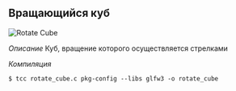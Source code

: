 Вращающийся куб
---------------
![Rotate Cube](https://github.com/IIIypuk/glfw-examples/raw/master/images/rotate_cube/rotate_cube.png)

_Описание_
Куб, вращение которого осуществляется стрелками

_Компиляция_

```
$ tcc rotate_cube.c pkg-config --libs glfw3 -o rotate_cube
```
